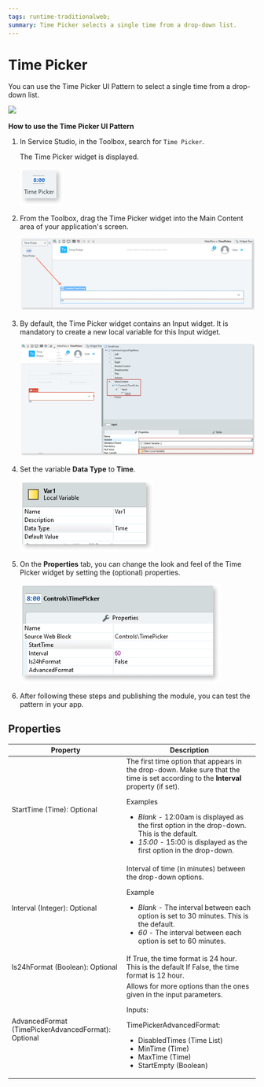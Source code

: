 ```yaml
---
tags: runtime-traditionalweb; 
summary: Time Picker selects a single time from a drop-down list.
---
```


# Time Picker 

You can use the Time Picker UI Pattern to select a single time from a drop-down list.

  ![](<images/timepicker-gif-1.gif>)


**How to use the Time Picker UI Pattern**

1. In Service Studio, in the Toolbox, search for `Time Picker`.

    The Time Picker widget is displayed.

    ![](<images/timepicker-image-14.png>)

1. From the Toolbox, drag the Time Picker widget into the Main Content area of your application's screen.

    ![](<images/timepicker-image-15.png>)

1. By default, the Time Picker widget contains an Input widget. It is mandatory to create a new local variable for this Input widget.

   ![](<images/timepicker-image-16.png>)

1. Set the variable **Data Type** to **Time**.

    ![](<images/timepicker-image-17.png>)

    
1. On the **Properties** tab, you can change the look and feel of the Time Picker widget by setting the (optional) properties.

    ![](<images/timepicker-image-18.png>)

1. After following these steps and publishing the module, you can test the pattern in your app. 


## Properties

| **Property** |  **Description** |  
|---|---|
| StartTime (Time): Optional  |  The first time option that appears in the drop-down. Make sure that the time is set according to the **Interval** property (if set). <!--Default is NewTime(0,0,0) -> 12:00am. Example: If you set the interval as 30, but the Start Time as 10:05:00. Then while it will be the time that it'll appear on the input, the drop down won't scroll down to the hour since it doesn't match the interval. --><p>Examples<ul><li>_Blank_ - 12:00am is displayed as the first option in the drop-down. This is the default. </li><li>_15:00_ - 15:00 is displayed as the first option in the drop-down.</li></ul></p> | 
| Interval (Integer): Optional  |  Interval of time (in minutes) between the drop-down options. <p>Example<ul><li>_Blank_ - The interval between each option is set to 30 minutes. This is the default. </li><li>_60_ - The interval between each option is set to 60 minutes.  </li></ul></p>
| Is24hFormat (Boolean): Optional|  If True, the time format is 24 hour. This is the default If False, the time format is 12 hour. |
| AdvancedFormat (TimePickerAdvancedFormat): Optional | Allows for more options than the ones given in the input parameters. <p>Inputs: </p> <p>TimePickerAdvancedFormat:</p> <ul><li> DisabledTimes (Time List)</li><li> MinTime (Time)</li> <li>MaxTime (Time)</li> <li>StartEmpty (Boolean)</li> </ul>|
  
